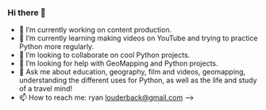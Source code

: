 ### Hi there 👋
- 🔭 I’m currently working on content production.
- 🌱 I’m currently learning making videos on YouTube and trying to practice Python more regularly.
- 👯 I’m looking to collaborate on cool Python projects.
- 🤔 I’m looking for help with GeoMapping and Python projects.
- 💬 Ask me about education, geography, film and videos, geomapping, understanding the different uses for Python, as well as the life and study of a travel mind!
- 📫 How to reach me: ryan louderback@gmail.com
-->
